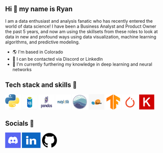 ## Hi 👋 my name is Ryan

<!--
**rmodesitt/rmodesitt** is a ✨ _special_ ✨ repository because its `README.md` (this file) appears on your GitHub profile.

Here are some ideas to get you started:

- 🔭 I’m currently working on ...
- 🌱 I’m currently learning ...
- 👯 I’m looking to collaborate on ...
- 🤔 I’m looking for help with ...
- 💬 Ask me about ...
- 📫 How to reach me: ...
- 😄 Pronouns: ...
- ⚡ Fun fact: ...
-->

I am a data enthusiast and analysis fanatic who has recently entered the world of data science! I have been a Business Analyst and Product Owner the past 5 years, and now am using the skillsets from these roles to look at data in new and profound ways using data visualization, machine learning algorithms, and predictive modeling.

- 🌎 I'm based in Colorado
- 📱 I can be contacted via Discord or LinkedIn
- 🌱 I'm currently furthering my knowledge in deep learning and neural networks

## Tech stack and skills 💪
<p>
  <img src='images/python_image.jpg' width='50' height='50'>
  <img src='images/sql_image.png' width='50' height='50'>
  <img src='images/pandas_image.png' width='50' height='50'>
  <img src='images/matplotlib_image.png' width='50' height='50'>
  <img src='images/seaborn_image.png' width='50' height='50'>
  <img src='images/scikit_image.png' width='50' height='50'>
  <img src='images/tensorflow_image.png' width='50' height='50'>
  <img src='images/pytorch_image.png' width='50' height='50'>
  <img src='images/keras_image.png' width='50' height='50'>
</p>

## Socials 🤳
<p>
  <img src='images/discord_image.png' width='50' height='50'>
  <img src='images/linkedin_image.png' width='60' height='50'>
  <img src='images/github_image.png' width='50' height='50'>
</p>
